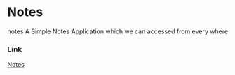 # Notes
notes
A Simple Notes Application which we can accessed from every where

### Link
  [Notes](https://clearnote.netlify.app)

